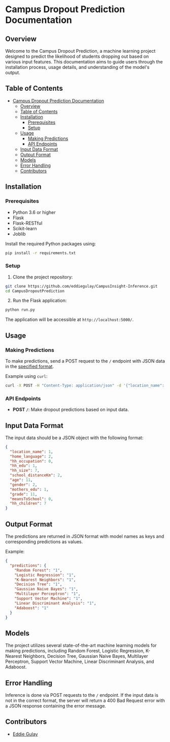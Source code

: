 # Campus Dropout Prediction Documentation

## Overview

Welcome to the Campus Dropout Prediction, a  machine learning project designed to predict the likelihood of students dropping out based on various input features. This documentation aims to guide users through the installation process, usage details, and understanding of the model's output.

## Table of Contents

- [Campus Dropout Prediction Documentation](#campus-dropout-prediction-documentation)
  - [Overview](#overview)
  - [Table of Contents](#table-of-contents)
  - [Installation](#installation)
    - [Prerequisites](#prerequisites)
    - [Setup](#setup)
  - [Usage](#usage)
    - [Making Predictions](#making-predictions)
    - [API Endpoints](#api-endpoints)
  - [Input Data Format](#input-data-format)
  - [Output Format](#output-format)
  - [Models](#models)
  - [Error Handling](#error-handling)
  - [Contributors](#contributors)

## Installation

### Prerequisites

- Python 3.6 or higher
- Flask
- Flask-RESTful
- Scikit-learn
- Joblib

Install the required Python packages using:

```bash
pip install -r requirements.txt
```

### Setup

1. Clone the project repository:

```bash
git clone https://github.com/eddiegulay/CampusInsight-Inference.git
cd CampusDropoutPrediction
```

2. Run the Flask application:

```bash
python run.py
```

The application will be accessible at `http://localhost:5000/`.

## Usage

### Making Predictions

To make predictions, send a POST request to the `/` endpoint with JSON data in the [specified format](#input-data-format).

Example using `curl`:

```bash
curl -X POST -H "Content-Type: application/json" -d '{"location_name": 1, "home_language": 2, ...}' http://localhost:5000/
```

### API Endpoints

- **POST `/`**: Make dropout predictions based on input data.

## Input Data Format

The input data should be a JSON object with the following format:

```json
{
  "location_name": 1,
  "home_language": 2,
  "hh_occupation": 0,
  "hh_edu": 1,
  "hh_size": 7,
  "school_distanceKm": 2,
  "age": 11,
  "gender": 2,
  "mothers_edu": 1,
  "grade": 11,
  "meansToSchool": 0,
  "hh_children": 7
}
```

## Output Format

The predictions are returned in JSON format with model names as keys and corresponding predictions as values.

Example:

```json
{
  "predictions": {
    "Random Forest": "1",
    "Logistic Regression": "1",
    "K-Nearest Neighbors": "1",
    "Decision Tree": "1",
    "Gaussian Naive Bayes": "1",
    "Multilayer Perceptron": "1",
    "Support Vector Machine": "1",
    "Linear Discriminant Analysis": "1",
    "Adaboost": "1"
  }
}
```

## Models

The project utilizes several state-of-the-art machine learning models for making predictions, including Random Forest, Logistic Regression, K-Nearest Neighbors, Decision Tree, Gaussian Naive Bayes, Multilayer Perceptron, Support Vector Machine, Linear Discriminant Analysis, and Adaboost.

## Error Handling

Inference is done via POST requests to the `/` endpoint. If the input data is not in the correct format, the server will return a 400 Bad Request error with a JSON response containing the error message.

## Contributors

- [Eddie Gulay](https://eddiegulay.github.io/)